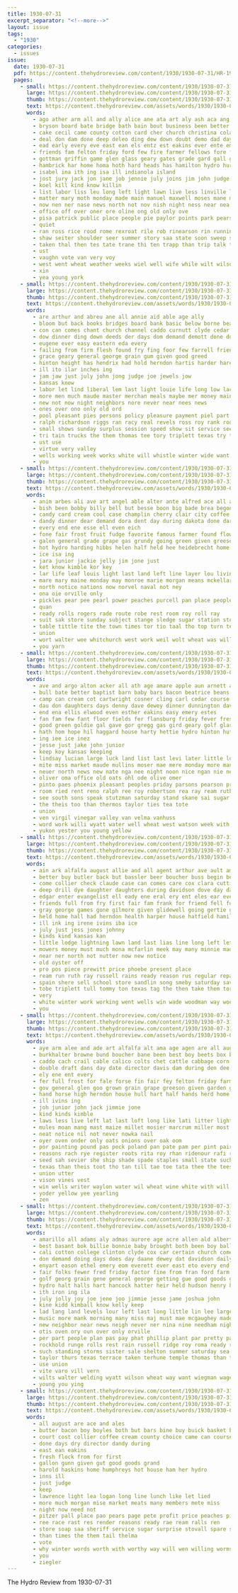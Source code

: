 ```yaml
---
title: 1930-07-31
excerpt_separator: "<!--more-->"
layout: issue
tags:
  - "1930"
categories:
  - issues
issue:
  date: 1930-07-31
  pdf: https://content.thehydroreview.com/content/1930/1930-07-31/HR-1930-07-31.pdf
  pages:
    - small: https://content.thehydroreview.com/content/1930/1930-07-31/small/HR-1930-07-31-01.jpg
      large: https://content.thehydroreview.com/content/1930/1930-07-31/large/HR-1930-07-31-01.jpg
      thumb: https://content.thehydroreview.com/content/1930/1930-07-31/thumbnails/HR-1930-07-31-01.jpg
      text: https://content.thehydroreview.com/assets/words/1930/1930-07-31/HR-1930-07-31-01.txt
      words:
        - ago ather arm all and ally alice ane ata art aly ash aca ang able alter
        - bryson board bate bridge bath bain bout business been better beat bie bea best burns beans body brown buttram both bein boy bride baptist berry back bill but benson boys bee
        - cake cecil came county cotton card cher church christina colar cool captain caddo count col car cay casper cage clay cordell con city caspers come champlin cosner class cau cos colt candice
        - deal don dam done deep deleo ding dew down doubt demo dad day driver days dean
        - ead early every eve east ean els entz est eakins ever ente emma evans esta
        - friends fam felton friday ford few fire farmer fellows fore from floyd fort fever filling fought fred fete friend fram first freeman franklin found fick farm for
        - gottman griffin game glen glass geary gates grade gard gall greenfield grew gui goodall gon genera gore gertrude governor goes
        - hambrick har home homa hoth hard heads has hamilton hydro hur hamil hite her half how henderson held high hes had hay house hart heer hen haul huron harris hearty harold hee hill
        - isabel ina ith ing isa ill indianola island
        - jost jury jack jon jane job jennie july joins jim john judge just johnny jones
        - koel kill kind know killin
        - list labor liss leu long left light lawn live less linville land lite last lahoma like lone
        - matter mary moth monday made main manuel maxwell moses mane morning marie moc mis march mas mees med many mee meade miles miss males murray miata more mills maybe mail much mitchell mong man milk
        - now nen ner nase news north not nov nish night ness near nea name new
        - office off over oner ore oline ong old only ove
        - pisa patrick public place people pie paylor points park pearson pauls point pees porter post pastor pine prewitt part par page present
        - quiet
        - ran ross rice rood rome rexroat rile rob rinearson rin running randolph roe rate rail ranks rol robbers reed reynolds race roel riding ree road rials roads rien robbe
        - shaw seiter shoulder seer summer story saa state soon sweep stange saturday stutzman second sak sich shoots smith sister smithpeters sash size swan sale struck score sting sells son sievers short sol station sup show she sunday sean scarth stance see service strong september sons sul south save sie
        - taken thal then tes tate trane thi ten trapp than trip talk teague thu tuck taylor thea times taite tall tock tanks torn teh towns the them ton tardy tee town
        - ust
        - vaughn vote van very voy
        - west went wheat weather weeks wiel well wife while wilt wilson week with wave wall walker why want ways wood wedding wee work wil win walley white way williams was will wyle
        - xin
        - yea young york
    - small: https://content.thehydroreview.com/content/1930/1930-07-31/small/HR-1930-07-31-02.jpg
      large: https://content.thehydroreview.com/content/1930/1930-07-31/large/HR-1930-07-31-02.jpg
      thumb: https://content.thehydroreview.com/content/1930/1930-07-31/thumbnails/HR-1930-07-31-02.jpg
      text: https://content.thehydroreview.com/assets/words/1930/1930-07-31/HR-1930-07-31-02.txt
      words:
        - are arthur and abreu ane all annie aid able age ally
        - bloom but back books bridges board bank basic below borne beams been best bread basi bath bonus buy bacon bal beth bruce blum business
        - con can comes chant church channel caddo curnutt clyde cedar chain cool cost canton cause come city cons company court chase cal congress county carl clark chance center cancel
        - dow dinner ding down deeds der days dom demand demott done doing dise deter deep daughter deed day due december dua ded
        - eugene ever easy eastern eda every
        - failing from firm flesh found fry fing foor few farrell friends for full fond former flint fight fleet farm fill fire first forget
        - grace geary general george grain gum given good greed
        - hinton height has hendrix had hold herndon hartis harder hares hobby house harold hard hunger hydro high haul held hart hadi head herbert home hum hay holly hatfield handle
        - ill ito ilar inches ing
        - jam jaw just july john jong judge joe jewels jow
        - kansas know
        - labor let lind liberal lem last light louie life long low lack lin leisure lay law large
        - more men much maude master merchan meals maybe mer money mains must man monday main may made mound many makin most mounts mens
        - new not now night neighbors nore never near nees news
        - ones over ono only old ord
        - pool pleasant pies persons policy pleasure payment piel part present people place per press plas pleas prey peace president piper
        - ralph richardson riggs ran racy real revels ross roy rank room reno rouse
        - small shows sunday surplus session speed show sit service see speak such springs said sur sae sun sole school smith sell set special sane study say sion sweet sunda size she summer save supper streams stork streets salary
        - tri tain trucks the them thomas tee tory triplett texas try ton too thew take ting talk than title tra tooth
        - ust use
        - virtue very valley
        - wells working week works white will whistle winter wide want wing was why wife work waters with
        - you
    - small: https://content.thehydroreview.com/content/1930/1930-07-31/small/HR-1930-07-31-03.jpg
      large: https://content.thehydroreview.com/content/1930/1930-07-31/large/HR-1930-07-31-03.jpg
      thumb: https://content.thehydroreview.com/content/1930/1930-07-31/thumbnails/HR-1930-07-31-03.jpg
      text: https://content.thehydroreview.com/assets/words/1930/1930-07-31/HR-1930-07-31-03.txt
      words:
        - anim arbes ali ave art angel able alter ante alfred ace all are and apple
        - bish been bobby billy bell but besse boon big bade brea begonia body beans best bryson boys bread butt buckingham
        - candy card cream cool case champlin cherry clair city coffee coast coleman cant cecil company cake crayon cai
        - dandy dinner dear demand dora dent day during dakota done dar death
        - every end ene esse ell even eich
        - fone fair frost fruit fudge favorite famous farmer found flowers fail fruits from free friday fiest first fields for farm friends folks
        - galen general grade grape gas grundy going green given greeson glass grain grund
        - hot hydro harding hibbs helen half held hee heidebrecht home has homen hinton harry harvest huntley hope head house how
        - ice isa ing
        - jara junior jackie jelly jim jone just
        - ket know kimble kor key
        - lar life leaf louis light last land left line layer lou living look lemuel lape lower lay luce
        - mare mary maine monday may monroe marie morgan means mckellar made mack missouri miss mules mon muck more must
        - north notice nations now norvel naval not ney
        - ona oie orville only
        - pickles pear pee pearl power peaches purcell pan place people person pot plum pickle peggy per price piece present pint pound painting pillow page peach piano
        - quan
        - ready rolls rogers rade route robe rest room roy roll ray
        - suit sak store sunday subject stange sledge sugar station stockton staples strawberry scarf spender show still son shore sack second sam strike schools sweet sena save service smith said samples say september shown set serre size
        - table tittle tite the town times tor tio taal tho top turn tell tea tase ted
        - union
        - wort walter wee whitchurch west work weil wolt wheat was will while won with wax want wars well william water willie worley wilson went way wheaton week
        - you yarn
    - small: https://content.thehydroreview.com/content/1930/1930-07-31/small/HR-1930-07-31-04.jpg
      large: https://content.thehydroreview.com/content/1930/1930-07-31/large/HR-1930-07-31-04.jpg
      thumb: https://content.thehydroreview.com/content/1930/1930-07-31/thumbnails/HR-1930-07-31-04.jpg
      text: https://content.thehydroreview.com/assets/words/1930/1930-07-31/HR-1930-07-31-04.txt
      words:
        - ave and argo alton acker all ath age amare apple aun arnett ark alva auch ard aud august albert abe ane are ara
        - bull bate better baptist barn baby bars bacon beatrice beans buy ben brewer bose barber brew brought but bland below
        - camp can cream cot cartwright cosner cling carl cedar course cruzan cyril class close come clara cage child cheap cee craig coffee cake came clinton church cool coe clarence
        - dau don daughters days denny dave dewey dinner dunnington david divas dooley day daughter double
        - end ena ellis elwood even esther eakins easy emery estes
        - fan fam few fant floor fields fer flansburg friday fever fresh fun for friend fish farm from fire fred farrell
        - good green goldie gal gave gor gregg gas gird geary golf glass german gertrude
        - hath hom hope hil haggard house harty hettie hydro hinton hutchinson herbert hor her hose herr hodges home horn herndon hardware harold hot
        - ing iee ice inez
        - jesse just jake john junior
        - keep koy kansas keeping
        - lindsay lucian large luck land list last levi later little lola lucille live ling lou low leona lore left lawless like
        - mite miss market maude mullins moser mae mere monday more many misa missouri mee most miller mis mckee
        - neuer north news new nate nga nee night noon nice ngan nie need newman near neumeyer nan noel
        - oliver oma office old oats ohl ode olive omer
        - pinto paes phoenix pleasant peoples priday parsons pearson present paul pieper people public pure potter pian perry peaches pair pankratz pitzer phe parent
        - room ried rent reno ralph ree roy robertson rea ray ream ruth raymond rings ren
        - see south sons speak stutzman saturday stand skane sai sugar sor supper sand store simpson sunday sales strawberry son school sale snyder stewart short sturgill staples sein stock stem sch stutz stove small sylvester
        - the theis too than thermos taylor ties tea tote
        - union
        - ven virgil vinegar valley van velma vanhuss
        - word work willi wyatt water well wheat west watson week with went write wil wax will wee want weather wilson white was
        - yukon yester you young yellow
    - small: https://content.thehydroreview.com/content/1930/1930-07-31/small/HR-1930-07-31-05.jpg
      large: https://content.thehydroreview.com/content/1930/1930-07-31/large/HR-1930-07-31-05.jpg
      thumb: https://content.thehydroreview.com/content/1930/1930-07-31/thumbnails/HR-1930-07-31-05.jpg
      text: https://content.thehydroreview.com/assets/words/1930/1930-07-31/HR-1930-07-31-05.txt
      words:
        - ain ark alfalfa august allie and all agent arthur ave ault amarillo adams are
        - better buy butler back but bassler beer boucher buss begin bethany bandy business best block branson brother big body bring boys bolster bone
        - come collier check claude case can comes care cox clara cutting con class cecil call company close city county church cream charlie car clinton cantrell card cold course cake
        - deep drill dye daughter daughters during davidson dove day dan david durham death dandy done die
        - edgar enter evangelist ell eady ene eral ery ent eles ear every effie
        - friends full from fry first fair fam frank for friend fell found
        - gray george games gone gilmore given glidewell going gertie good goldie general
        - held home hall had herndon health harper house hatfield hamilton holes hydro her handy hour
        - ill ink ing irene ivins iba ice
        - july just jess jones johnny
        - kinds kind kansas kan
        - little lodge lightning lawn land last lias line long left lett lines loving let leader lin
        - mowers money must much mona mcfarlin meek may many minnie made makin more members morning miller min miss maude
        - near ner north not nutter now new notice
        - old oyster off
        - pro pos piece prewitt price phoebe present place
        - ream run ruth ray russell rains ready reason rus regular repa ralph
        - spain shere sell school store sandlin song smeby saturday save surprise struck sewing sister stoves stock special silver staple she sale sunday salt space sil simmon see sallie stich sons show sleet son sher slagell stolen sith saas seems simmons
        - tobe triplett tull tommy ton texas tag the then take them torn terhune truly
        - very
        - white winter work working went wells win wade woodman way wool williams was well wilcox waters wharton wish williamson week welt window weatherford walt while wat with write will warm
        - you
    - small: https://content.thehydroreview.com/content/1930/1930-07-31/small/HR-1930-07-31-06.jpg
      large: https://content.thehydroreview.com/content/1930/1930-07-31/large/HR-1930-07-31-06.jpg
      thumb: https://content.thehydroreview.com/content/1930/1930-07-31/thumbnails/HR-1930-07-31-06.jpg
      text: https://content.thehydroreview.com/assets/words/1930/1930-07-31/HR-1930-07-31-06.txt
      words:
        - aye arm alee and ade art alfalfa alt ama age agen are all august alva
        - burkhalter browne bund boucher bane been best boy beets box beat blue both bill beans board barley bulls bull blick but bolls bryson bet bon bush bor boys big brood blaine butcher
        - caddo cach crail cable calico colts chet cattle cabbage corn cotton count class cal coty core card china cence cen county champion college clyde cotte
        - double draft dans day date director davis dam during den dee
        - ely ene ent every
        - fer full frost for fale forse fin fair fey felton friday farm flowers flower fam from free fruits foe
        - gov general glen goo grown grain grape greeson given garden glass grass
        - hand horse high herndon house hull hart half hands herd home henry heads haga hydro has
        - ill ivins ing
        - joh junior john jack jimmie jone
        - kind kinds kimble
        - laws less live left lat last loft long like lati litter lighter lowing lowell lulu
        - mules moan mang mast maize millet mosier marcrum miller most milo must montis meas made mare money maat mate mule march may man members
        - neat notice nil not never nowka nail
        - oyer oven onder only oats onions over oak oom
        - por painting pound pas peck poland pan pate pam per pint pair penne page paw pratt pro peed part plenty pion peaches president pei person pree points parm place pale
        - reasons rach rye register roots rita roy rhan ridenour rafi radish ries red roar rest rae
        - seed sah sevier she ship shade spade staples small state such september sept sae selene six seeds stock sack som start sees sam show subject second sire shown score sherman samples shall sample senior sions stalls saturday strawberry saas single sult see
        - texas than theis toot tho tan till tae toe tata thee the tees tease taylor ted tice team tee ton tou town
        - union utter
        - vison vines vest
        - win wells writer waylon water wil wheat wine white with will work wild wanda
        - yoder yellow yee yearling
        - zen
    - small: https://content.thehydroreview.com/content/1930/1930-07-31/small/HR-1930-07-31-07.jpg
      large: https://content.thehydroreview.com/content/1930/1930-07-31/large/HR-1930-07-31-07.jpg
      thumb: https://content.thehydroreview.com/content/1930/1930-07-31/thumbnails/HR-1930-07-31-07.jpg
      text: https://content.thehydroreview.com/assets/words/1930/1930-07-31/HR-1930-07-31-07.txt
      words:
        - amarillo all adams aly admas aurore age acre allen ald albert acer able ane and ace ard are
        - best basant bok billie bonnie baby brought both been boy ball begin blue born business box bickel but blackwell bring buy
        - cali cotton college clinton clyde cox car certain church come chain chambers carney clement city comes can cody cosner colorado company claude call county
        - don demand doing days does day daane dewey dat davidson daily dinner duty daughter deme
        - enyart eason ethel emery eom everett ever east eto every end earl
        - fair folks fewer fred friday factor fine from fran ford farm foreman field foot farms fer fiel for
        - golf georg grain gene general george getting gue good goods garland
        - hydro halt halls hart hancock hatter heir held hudson henry hed hie him has her hon hae hard hing home happy holte had husband hilliard heres
        - ith iron ing ila
        - july jolly joy joe jene joo jimmie jesse jame joshua john
        - kine kidd kimball know kelly keep
        - lad lang land levels lour left last long little lin lee large lights low lasater
        - music more mank morning many miss maj must mae mcgaughey made money miles million moment mere mol mole means mobile mauk mingle most method maga med mcalester may mow mackey morrow morgan moses men
        - new neighbor near news neigh never ner nina nine needham night not needs necessary
        - otis oven ory oun over only orville
        - per part people plan pas pay phat phillip plant par pretty past plane price page pies public
        - rockhold runge rolls rest rain russell ridge roy roma ready rich richard
        - such standing storms sister sale shelton summer saturday sea sipes sunday soon smell save stick show snow stockton shannon smith service share savi spender sell scott son short sermon stam search states
        - taylor thurs texas terrace taken terhune temple thomas than too tanks tor town then the tho trip tes them thing turn take
        - use union
        - vite varo vill vern
        - wilts walter welding wyatt wilson wheat way want wiegman wages work with week wonder will weeks while was weatherford well weather
        - young you ying
    - small: https://content.thehydroreview.com/content/1930/1930-07-31/small/HR-1930-07-31-08.jpg
      large: https://content.thehydroreview.com/content/1930/1930-07-31/large/HR-1930-07-31-08.jpg
      thumb: https://content.thehydroreview.com/content/1930/1930-07-31/thumbnails/HR-1930-07-31-08.jpg
      text: https://content.thehydroreview.com/assets/words/1930/1930-07-31/HR-1930-07-31-08.txt
      words:
        - all august are ace and ales
        - butter bacon boy boyles both but bars bine buy buick basket below bologna better best brother bel
        - court cost collier coffee cream county choice came can course collins clerk cor cheese come coleman
        - done days dry director dandy during
        - east ean eakins
        - fresh flock from for first
        - gallon gunn given gut good goods grand
        - harold haskins home humphreys hot house ham her hydro
        - inns ill
        - just judge
        - keep
        - lawrence light lea logan long line lunch like let lied
        - more much morgan mise market meats many members mete miss
        - night now need not
        - pitzer pall place pao pears page pete profit price peaches pine pert present pork pickle point
        - ree race rast res render reasons ready rae ream ralls ren
        - store soap saa sheriff service sugar surprise stovall spare summer springs sal smit son state sardin such
        - than times the them tail thelma
        - vote
        - why winter words worth with worthy way will wen willing worms want while well wade ware
        - you
        - ziegler
---
```


The Hydro Review from 1930-07-31

<!--more-->

